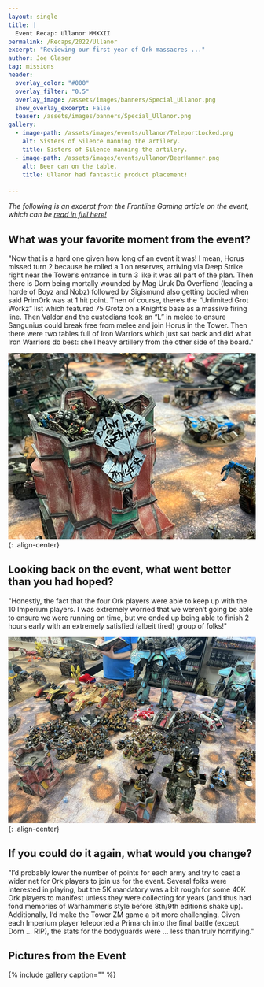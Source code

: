 ```yaml
---
layout: single
title: |
  Event Recap: Ullanor MMXXII
permalink: /Recaps/2022/Ullanor
excerpt: "Reviewing our first year of Ork massacres ..." 
author: Joe Glaser
tag: missions
header:
  overlay_color: "#000"
  overlay_filter: "0.5"
  overlay_image: /assets/images/banners/Special_Ullanor.png
  show_overlay_excerpt: False
  teaser: /assets/images/banners/Special_Ullanor.png
gallery:
  - image-path: /assets/images/events/ullanor/TeleportLocked.png
    alt: Sisters of Silence manning the artilery.
    title: Sisters of Silence manning the artilery.
  - image-path: /assets/images/events/ullanor/BeerHammer.png
    alt: Beer can on the table.
    title: Ullanor had fantastic product placement!
  
---
```


*The following is an excerpt from the Frontline Gaming article on the event, which can be [read in full here!](https://frontlinegaming.org/2022/11/14/horus-heresy-ullanor-scenario-interview/)*

## What was your favorite moment from the event?
"Now that is a hard one given how long of an event it was! I mean, Horus missed turn 2 because he rolled a 1 on reserves, arriving via Deep Strike right near the Tower’s entrance in turn 3 like it was all part of the plan. Then there is Dorn being mortally wounded by Mag Uruk Da Overfiend (leading a horde of Boyz and Nobz) followed by Sigismund also getting bodied when said PrimOrk was at 1 hit point. Then of course, there’s the “Unlimited Grot Workz” list which featured 75 Grotz on a Knight’s base as a massive firing line. Then Valdor and the custodians took an “L” in melee to ensure Sangunius could break free from melee and join Horus in the Tower. Then there were two tables full of Iron Warriors which just sat back and did what Iron Warriors do best: shell heavy artillery from the other side of the board."

![image-center](/assets/images/events/ullanor/DontOrk.png){: .align-center}

## Looking back on the event, what went better than you had hoped?
"Honestly, the fact that the four Ork players were able to keep up with the 10 Imperium players. I was extremely worried that we weren’t going be able to ensure we were running on time, but we ended up being able to finish 2 hours early with an extremely satisfied (albeit tired) group of folks!"

![image-center](/assets/images/events/ullanor/CenterTable.png){: .align-center}

## If you could do it again, what would you change?
"I’d probably lower the number of points for each army and try to cast a wider net for Ork players to join us for the event. Several folks were interested in playing, but the 5K mandatory was a bit rough for some 40K Ork players to manifest unless they were collecting for years (and thus had fond memories of Warhammer’s style before 8th/9th edition’s shake up). Additionally, I’d make the Tower ZM game a bit more challenging. Given each Imperium player teleported a Primarch into the final battle (except Dorn … RIP), the stats for the bodyguards were … less than truly horrifying."

## Pictures from the Event

{% include gallery caption="" %}